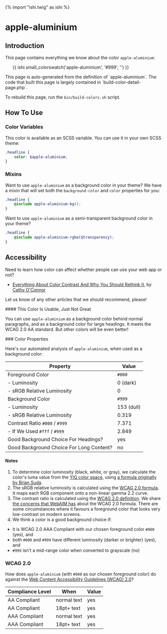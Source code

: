 {% import "ishi.twig" as ishi %}
# apple-aluminium

## Introduction

This page contains everything we know about the color `apple-aluminium`:

<div class="grid">
    <div class="cell">
        <div class="swatch">
            <ul>
                {{ ishi.small_colorswatch('apple-aluminium', '#999', '') }}
            </ul>
        </div>
    </div>
</div>

<div class="callout attention" markdown="1">
This page is auto-generated from the definition of `apple-aluminium`. The code that built this page is largely contained in `build-color-detail-page.php`.

To rebuild this page, run the `bin/build-colors.sh` script.
</div>

## How To Use

### Color Variables

This color is available as an SCSS variable. You can use it in your own SCSS theme:

```scss
.headline {
    color: $apple-aluminium;
}
```

### Mixins

Want to use `apple-aluminium` as a background color in your theme? We have a mixin that will set both the `background-color` and `color` properties for you:

```scss
.headline {
    @include apple-aluminium-bg();
}
```

Want to use `apple-aluminium` as a semi-transparent background color in your theme?

```scss
.headline {
    @include apple-aluminium-rgba($transparency);
}
```

## Accessibility

Need to learn how color can affect whether people can use your web app or not?

* [Everything About Color Contrast And Why You Should Rethink It](https://www.smashingmagazine.com/2014/10/color-contrast-tips-and-tools-for-accessibility/), by [Cathy O'Connor](http://www.twitter.com/cagocon)

Let us know of any other articles that we should recommend, please!
<div class="callout warning" markdown="1">
#### This Color Is Usable, Just Not Great

You can use `apple-aluminium` as a background color behind normal paragraphs, and as a background color for large headings. It meets the WCAG 2.0 AA standard. But other colors will be even better!
</div>
### Color Properties

Here's our automated analysis of `apple-aluminium`, when used as a background color:

Property | Value
---------|------
Foreground Color | `#000`
- Luminosity | 0 (dark)
- sRGB Relative Luminosity | 0
Background Color | `#999`
- Luminosity | 153 (dull)
- sRGB Relative Luminosity | 0.319
Contrast Ratio `#000` / `#999` | 7.371
- If We Used `#fff` / `#999` | 2.849
Good Background Choice For Headings? | yes
Good Background Choice For Long Content? | no

#### Notes

1. To determine color luminosity (black, white, or gray), we calculate the color's luma value from the [YIQ color space](https://en.wikipedia.org/wiki/YIQ), using [a formula originally by Brian Suda](https://24ways.org/2010/calculating-color-contrast/).
1. The sRGB relative luminosity is calculated using the [WCAG 2.0 formula](https://www.w3.org/TR/WCAG20/#relativeluminancedef). It maps each RGB component onto a non-linear gamma 2.2 curve.
1. The contrast ratio is calculated using the [WCAG 2.0 definition](https://www.w3.org/TR/2008/REC-WCAG20-20081211/#contrast-ratiodef). We share [the concerns that WebAIM has](http://webaim.org/blog/wcag-2-1-feedback/) about the WCAG 2.0 formula. There are some circumstances where it favours a foreground color that looks very low-contrast on modern screens.
1. We think a color is a good background choice if:
  - it is WCAG 2.0 AAA Compliant with our chosen foreground color `#000` (yes), and
  - both `#000` and `#999` have different luminosity (darker or brighter) (yes), and
  - `#999` isn't a mid-range color when converted to grayscale (no)

### WCAG 2.0

How does `apple-aluminium` (with `#000` as our chosen foreground color) do against the [Web Content Accessibility Guidelines (WCAG) 2.0](https://www.w3.org/TR/WCAG20/)?

Compliance Level | When | Value
-----------------|------|------
AA Compliant | normal text | yes
AA Compliant | 18pt+ text | yes
AAA Compliant | normal text | yes
AAA Compliant | 18pt+ text | yes